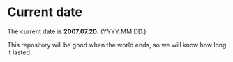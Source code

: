 # Current date

The current date is **2007.07.20.** (YYYY.MM.DD.)

This repository will be good when the world ends, so we will know how long it lasted.